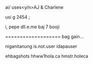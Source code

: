 ai/ uses<y/n>AJ & Charlene</true>

usi g 2454 ;

i,
pepe dll.e.me
baj 7 booji


===================
bag gain...

niganitanung 
is.not.user
idapauser

ehbagshots
hhww1hola.ca
hmstr.holeca

